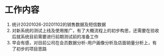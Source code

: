 # 工作内容

1. 统计20201026-20201102的销售数据及短信数据
2. 对新系统的测试上线及使用推广，有了大概流程上的初步构思，还需要在验收后就系统目前需要进行前期测试前的准备工作
3. 早会有感，对目前公司在会员数据分析-用户画像分析及店面销量分析上，有了初步的项目思路